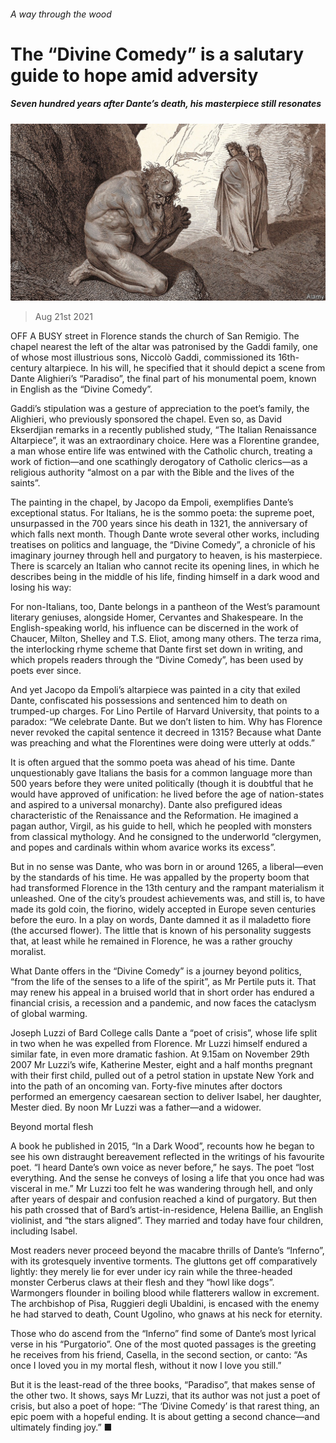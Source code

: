 ###### A way through the wood

# The “Divine Comedy” is a salutary guide to hope amid adversity 

##### Seven hundred years after Dante’s death, his masterpiece still resonates 

![image](images/20210821_BKP001_0.jpg) 

> Aug 21st 2021 

OFF A BUSY street in Florence stands the church of San Remigio. The chapel nearest the left of the altar was patronised by the Gaddi family, one of whose most illustrious sons, Niccolò Gaddi, commissioned its 16th-century altarpiece. In his will, he specified that it should depict a scene from Dante Alighieri’s “Paradiso”, the final part of his monumental poem, known in English as the “Divine Comedy”.

Gaddi’s stipulation was a gesture of appreciation to the poet’s family, the Alighieri, who previously sponsored the chapel. Even so, as David Ekserdjian remarks in a recently published study, “The Italian Renaissance Altarpiece”, it was an extraordinary choice. Here was a Florentine grandee, a man whose entire life was entwined with the Catholic church, treating a work of fiction—and one scathingly derogatory of Catholic clerics—as a religious authority “almost on a par with the Bible and the lives of the saints”.


The painting in the chapel, by Jacopo da Empoli, exemplifies Dante’s exceptional status. For Italians, he is the sommo poeta: the supreme poet, unsurpassed in the 700 years since his death in 1321, the anniversary of which falls next month. Though Dante wrote several other works, including treatises on politics and language, the “Divine Comedy”, a chronicle of his imaginary journey through hell and purgatory to heaven, is his masterpiece. There is scarcely an Italian who cannot recite its opening lines, in which he describes being in the middle of his life, finding himself in a dark wood and losing his way:


For non-Italians, too, Dante belongs in a pantheon of the West’s paramount literary geniuses, alongside Homer, Cervantes and Shakespeare. In the English-speaking world, his influence can be discerned in the work of Chaucer, Milton, Shelley and T.S. Eliot, among many others. The terza rima, the interlocking rhyme scheme that Dante first set down in writing, and which propels readers through the “Divine Comedy”, has been used by poets ever since.

And yet Jacopo da Empoli’s altarpiece was painted in a city that exiled Dante, confiscated his possessions and sentenced him to death on trumped-up charges. For Lino Pertile of Harvard University, that points to a paradox: “We celebrate Dante. But we don’t listen to him. Why has Florence never revoked the capital sentence it decreed in 1315? Because what Dante was preaching and what the Florentines were doing were utterly at odds.”

It is often argued that the sommo poeta was ahead of his time. Dante unquestionably gave Italians the basis for a common language more than 500 years before they were united politically (though it is doubtful that he would have approved of unification: he lived before the age of nation-states and aspired to a universal monarchy). Dante also prefigured ideas characteristic of the Renaissance and the Reformation. He imagined a pagan author, Virgil, as his guide to hell, which he peopled with monsters from classical mythology. And he consigned to the underworld “clergymen, and popes and cardinals within whom avarice works its excess”.

But in no sense was Dante, who was born in or around 1265, a liberal—even by the standards of his time. He was appalled by the property boom that had transformed Florence in the 13th century and the rampant materialism it unleashed. One of the city’s proudest achievements was, and still is, to have made its gold coin, the fiorino, widely accepted in Europe seven centuries before the euro. In a play on words, Dante damned it as il maladetto fiore (the accursed flower). The little that is known of his personality suggests that, at least while he remained in Florence, he was a rather grouchy moralist.

What Dante offers in the “Divine Comedy” is a journey beyond politics, “from the life of the senses to a life of the spirit”, as Mr Pertile puts it. That may renew his appeal in a bruised world that in short order has endured a financial crisis, a recession and a pandemic, and now faces the cataclysm of global warming.

Joseph Luzzi of Bard College calls Dante a “poet of crisis”, whose life split in two when he was expelled from Florence. Mr Luzzi himself endured a similar fate, in even more dramatic fashion. At 9.15am on November 29th 2007 Mr Luzzi’s wife, Katherine Mester, eight and a half months pregnant with their first child, pulled out of a petrol station in upstate New York and into the path of an oncoming van. Forty-five minutes after doctors performed an emergency caesarean section to deliver Isabel, her daughter, Mester died. By noon Mr Luzzi was a father—and a widower.

Beyond mortal flesh

A book he published in 2015, “In a Dark Wood”, recounts how he began to see his own distraught bereavement reflected in the writings of his favourite poet. “I heard Dante’s own voice as never before,” he says. The poet “lost everything. And the sense he conveys of losing a life that you once had was visceral in me.” Mr Luzzi too felt he was wandering through hell, and only after years of despair and confusion reached a kind of purgatory. But then his path crossed that of Bard’s artist-in-residence, Helena Baillie, an English violinist, and “the stars aligned”. They married and today have four children, including Isabel.

Most readers never proceed beyond the macabre thrills of Dante’s “Inferno”, with its grotesquely inventive torments. The gluttons get off comparatively lightly: they merely lie for ever under icy rain while the three-headed monster Cerberus claws at their flesh and they “howl like dogs”. Warmongers flounder in boiling blood while flatterers wallow in excrement. The archbishop of Pisa, Ruggieri degli Ubaldini, is encased with the enemy he had starved to death, Count Ugolino, who gnaws at his neck for eternity.

Those who do ascend from the “Inferno” find some of Dante’s most lyrical verse in his “Purgatorio”. One of the most quoted passages is the greeting he receives from his friend, Casella, in the second section, or canto: “As once I loved you in my mortal flesh, without it now I love you still.”

But it is the least-read of the three books, “Paradiso”, that makes sense of the other two. It shows, says Mr Luzzi, that its author was not just a poet of crisis, but also a poet of hope: “The ‘Divine Comedy’ is that rarest thing, an epic poem with a hopeful ending. It is about getting a second chance—and ultimately finding joy.” ■

